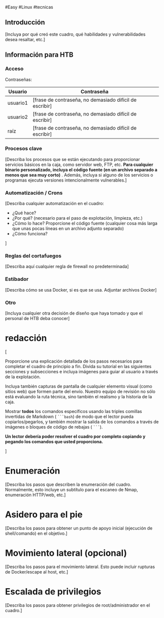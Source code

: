 #Easy #Linux #tecnicas 

## Introducción


[Incluya por qué creó este cuadro, qué habilidades y vulnerabilidades desea resaltar, etc.]

## Información para HTB

[](https://github.com/hackthebox/public-templates/blob/master/Machine-Writeup-Template.md#info-for-htb)

### Acceso

[](https://github.com/hackthebox/public-templates/blob/master/Machine-Writeup-Template.md#access)

Contraseñas:

| Usuario  | Contraseña                                              |
| -------- | ------------------------------------------------------- |
| usuario1 | [frase de contraseña, no demasiado difícil de escribir] |
| usuario2 | [frase de contraseña, no demasiado difícil de escribir] |
| raíz     | [frase de contraseña, no demasiado difícil de escribir] |

### Procesos clave

[](https://github.com/hackthebox/public-templates/blob/master/Machine-Writeup-Template.md#key-processes)

[Describa los procesos que se están ejecutando para proporcionar servicios básicos en la caja, como servidor web, FTP, etc. **Para cualquier binario personalizado, incluya el código fuente (en un archivo separado a menos que sea muy corto)** . Además, incluya si alguno de los servicios o programas ejecuta versiones intencionalmente vulnerables.]

### Automatización / Crons

[](https://github.com/hackthebox/public-templates/blob/master/Machine-Writeup-Template.md#automation--crons)

[Describa cualquier automatización en el cuadro:

- ¿Qué hace?
- ¿Por qué? (necesario para el paso de explotación, limpieza, etc.)
- ¿Cómo lo hace? Proporcione el código fuente (cualquier cosa más larga que unas pocas líneas en un archivo adjunto separado)
- ¿Cómo funciona?

]

### Reglas del cortafuegos

[](https://github.com/hackthebox/public-templates/blob/master/Machine-Writeup-Template.md#firewall-rules)

[Describa aquí cualquier regla de firewall no predeterminada]

### Estibador

[](https://github.com/hackthebox/public-templates/blob/master/Machine-Writeup-Template.md#docker)

[Describa cómo se usa Docker, si es que se usa. Adjuntar archivos Docker]

### Otro

[](https://github.com/hackthebox/public-templates/blob/master/Machine-Writeup-Template.md#other)

[Incluya cualquier otra decisión de diseño que haya tomado y que el personal de HTB deba conocer]

# redacción

[](https://github.com/hackthebox/public-templates/blob/master/Machine-Writeup-Template.md#writeup)

[

Proporcione una explicación detallada de los pasos necesarios para completar el cuadro de principio a fin. Divida su tutorial en las siguientes secciones y subsecciones e incluya imágenes para guiar al usuario a través de la explotación.

Incluya también capturas de pantalla de cualquier elemento visual (como sitios web) que formen parte del envío. Nuestro equipo de revisión no sólo está evaluando la ruta técnica, sino también el realismo y la historia de la caja.

Mostrar **todos** los comandos específicos usando las triples comillas invertidas de Markdown ( ` ```bash `) de modo que el lector pueda copiarlos/pegarlos, y también mostrar la salida de los comandos a través de imágenes o bloques de código de rebajas ( ` ``` `).

**Un lector debería poder resolver el cuadro por completo copiando y pegando los comandos que usted proporciona.**

]

# Enumeración

[](https://github.com/hackthebox/public-templates/blob/master/Machine-Writeup-Template.md#enumeration)

[Describa los pasos que describen la enumeración del cuadro. Normalmente, esto incluye un subtítulo para el escaneo de Nmap, enumeración HTTP/web, etc.]

# Asidero para el pie

[](https://github.com/hackthebox/public-templates/blob/master/Machine-Writeup-Template.md#foothold)

[Describa los pasos para obtener un punto de apoyo inicial (ejecución de shell/comando) en el objetivo.]

# Movimiento lateral (opcional)

[](https://github.com/hackthebox/public-templates/blob/master/Machine-Writeup-Template.md#lateral-movement-optional)

[Describa los pasos para el movimiento lateral. Esto puede incluir rupturas de Docker/escape al host, etc.]

# Escalada de privilegios

[](https://github.com/hackthebox/public-templates/blob/master/Machine-Writeup-Template.md#privilege-escalation)

[Describa los pasos para obtener privilegios de root/administrador en el cuadro.]